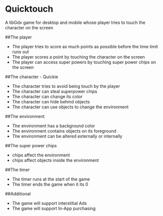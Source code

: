 # Quicktouch
A libGdx game for desktop and mobile whose player tries to touch the character on the screen

##The player
+ The player tries to score as much points as possible before the time limit runs out
+ The player scores a point by touching the character on the screen
+ The player can access super powers by touching super power chips on the screen

##The character - Quickie
+ The character tries to avoid being touch by the player
+ The character can steal superpower chips
+ The character can change its color
+ The character can hide behind objects
+ The character can use objects to change the environment

##The environment
+ The environment has a background color
+ The environment contains objects on its foreground
+ The environment can be altered externally or internally

##The super power chips
+ chips affect the environment
+ chips affect objects inside the environment

##The timer
+ The timer runs at the start of the game
+ The timer ends the game when it its 0

##Additional
+ The game will support interstitial Ads
+ The game will support In-App purchasing
